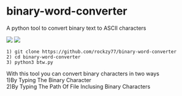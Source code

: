# binary-word-converter
A python tool to convert binary text to ASCII characters

<img src="https://telegra.ph/file/be427aa9f3a168c152427.jpg">
<img src="https://telegra.ph/file/8eaf55d1f8ba2d69caaf6.jpg">

```1) git clone https://github.com/rockzy77/binary-word-converter```</br>
```2) cd binary-word-converter```</br>
```3) python3 btw.py```</br>

With this tool you can convert binary characters in two ways</br>
1)By Typing The Binary Character</br>
2)By Typing The Path Of File Inclusing Binary Characters</br>

